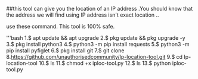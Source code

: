 ##this tool can give you the location of an IP address .You should know that the address we will find using IP address isn't exact location .. 

use these command. This tool is 100% safe. 

'''bash
1.$ apt update && apt upgrade
2.$ pkg update && pkg upgrade -y
3.$ pkg install python3
4.$ python3 -m pip install requests
5.$ python3 -m pip install pyfiglet 
6.$ pkg install git
7.$ git clone 8.https://github.com/unauthorisedcommunity/Ip-location-tool.git
9.$ cd Ip-location-tool
10.$ ls
11.$ chmod +x iploc-tool.py
12.$ ls
13.$ python iploc-tool.py
